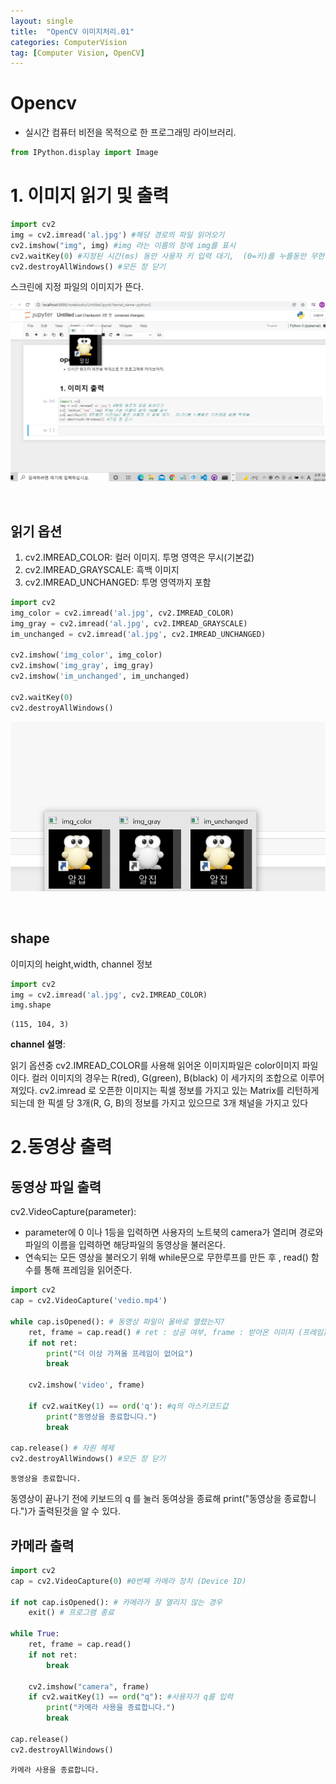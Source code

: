 ```yaml
---
layout: single
title:  "OpenCV 이미지처리.01"
categories: ComputerVision
tag: [Computer Vision, OpenCV]
---
```


# Opencv
  - 실시간 컴퓨터 비전을 목적으로 한 프로그래밍 라이브러리.


```python
from IPython.display import Image
```

# 1. 이미지 읽기 및 출력


```python
import cv2
img = cv2.imread('al.jpg') #해당 경로의 파일 읽어오기
cv2.imshow("img", img) #img 라는 이름의 창에 img를 표시
cv2.waitKey(0) #지정된 시간(ms) 동안 사용자 키 입력 대기,  (0=키)를 누를동안 무한대로 창을 띄워놈
cv2.destroyAllWindows() #모든 창 닫기
```

스크린에 지정 파일의 이미지가 뜬다.


![output_5_0](./../images/2022-02-04-i1/output_5_0.jpg)



​    



## 읽기 옵션
1. cv2.IMREAD_COLOR: 컬러 이미지. 투명 영역은 무시(기본값)
2. cv2.IMREAD_GRAYSCALE: 흑백 이미지
3. cv2.IMREAD_UNCHANGED: 투명 영역까지 포함


```python
import cv2
img_color = cv2.imread('al.jpg', cv2.IMREAD_COLOR)
img_gray = cv2.imread('al.jpg', cv2.IMREAD_GRAYSCALE)
im_unchanged = cv2.imread('al.jpg', cv2.IMREAD_UNCHANGED)

cv2.imshow('img_color', img_color)
cv2.imshow('img_gray', img_gray)
cv2.imshow('im_unchanged', im_unchanged)

cv2.waitKey(0)
cv2.destroyAllWindows()
```




![output_8_0](./../images/2022-02-04-i1/output_8_0.png)

​    



## shape
 이미지의 height,width, channel 정보


```python
import cv2
img = cv2.imread('al.jpg', cv2.IMREAD_COLOR)
img.shape
```




    (115, 104, 3)



**channel 설명**:

읽기 옵션중 cv2.IMREAD_COLOR를 사용해 읽어온 이미지파일은 color이미지 파일이다. 컬러 이미지의 경우는 R(red), G(green), B(black) 이 세가지의 조합으로 이루어져있다. cv2.imread 로 오픈한 이미지는 픽셀 정보를 가지고 있는 Matrix를 리턴하게 되는데 한 픽셀 당 3개(R, G, B)의 정보를 가지고 있으므로 3개 채널을 가지고 있다

# 2.동영상 출력

## 동영상 파일 출력

cv2.VideoCapture(parameter):

 - parameter에 0 이나 1등을 입력하면 사용자의 노트북의 camera가 열리며 경로와 파일의 이름을 입력하면 해당파일의 동영상을 불러온다.
 - 연속되는 모든 영상을 불러오기 위해 while문으로 무한루프를 만든 후 , read() 함수를 통해 프레임을 읽어준다.


```python
import cv2
cap = cv2.VideoCapture('vedio.mp4')

while cap.isOpened(): # 동영상 파일이 올바로 열렸는지?
    ret, frame = cap.read() # ret : 성공 여부, frame : 받아온 이미지 (프레임)
    if not ret:
        print("더 이상 가져올 프레임이 없어요")
        break
        
    cv2.imshow('video', frame)
    
    if cv2.waitKey(1) == ord('q'): #q의 아스키코드값
        print("동영상을 종료합니다.")
        break

cap.release() # 자원 헤제
cv2.destroyAllWindows() #모든 창 닫기
```

    동영상을 종료합니다.


동영상이 끝나기 전에 키보드의 q 를 눌러 동여상을 종료해 print("동영상을 종료합니다.")가 출력된것을 알 수 있다.

## 카메라 출력


```python
import cv2
cap = cv2.VideoCapture(0) #0번째 카메라 장치 (Device ID)

if not cap.isOpened(): # 카메라가 잘 열리지 않는 경우
    exit() # 프로그램 종료
    
while True:
    ret, frame = cap.read()
    if not ret:
        break
    
    cv2.imshow("camera", frame)
    if cv2.waitKey(1) == ord("q"): #사용자가 q를 입력
        print("카메라 사용을 종료합니다.")
        break

cap.release()
cv2.destroyAllWindows() 
```

    카메라 사용을 종료합니다.


